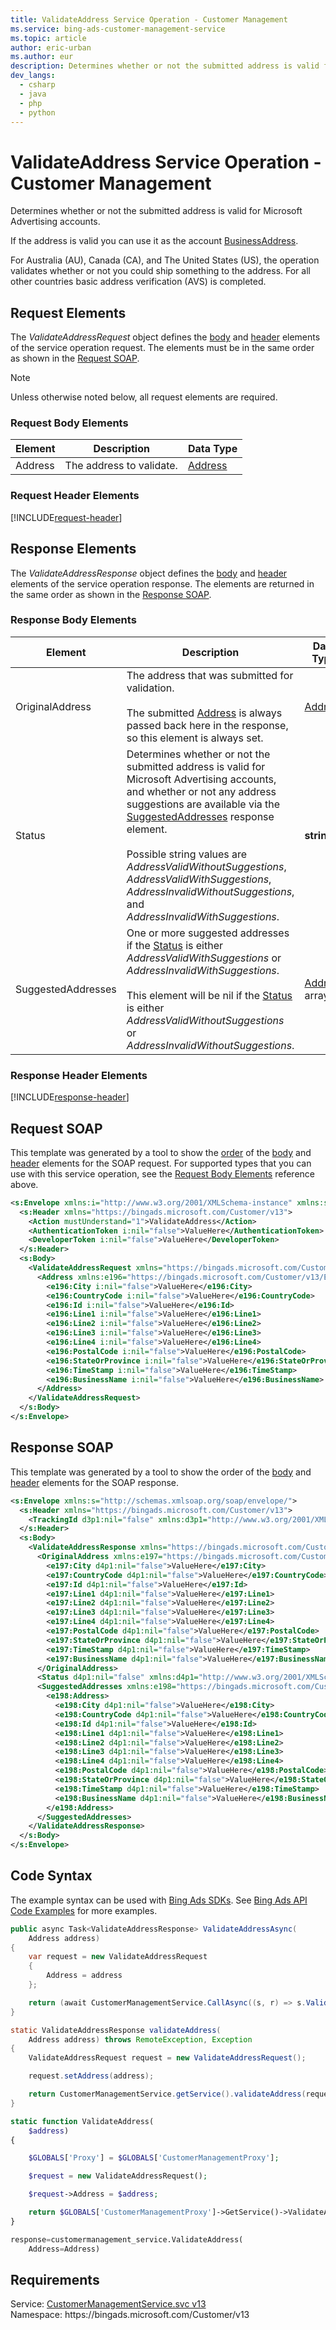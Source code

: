 ```yaml
---
title: ValidateAddress Service Operation - Customer Management
ms.service: bing-ads-customer-management-service
ms.topic: article
author: eric-urban
ms.author: eur
description: Determines whether or not the submitted address is valid for Microsoft Advertising accounts.
dev_langs: 
  - csharp
  - java
  - php
  - python
---
```

# ValidateAddress Service Operation - Customer Management
Determines whether or not the submitted address is valid for Microsoft Advertising accounts. 

If the address is valid you can use it as the account [BusinessAddress](advertiseraccount.md#businessaddress). 

For Australia (AU), Canada (CA), and The United States (US), the operation validates whether or not you could ship something to the address. For all other countries basic address verification (AVS) is completed. 

## <a name="request"></a>Request Elements
The *ValidateAddressRequest* object defines the [body](#request-body) and [header](#request-header) elements of the service operation request. The elements must be in the same order as shown in the [Request SOAP](#request-soap). 

> [!NOTE]
> Unless otherwise noted below, all request elements are required.

### <a name="request-body"></a>Request Body Elements

|Element|Description|Data Type|
|-----------|---------------|-------------|
|<a name="address"></a>Address|The address to validate.|[Address](address.md)|

### <a name="request-header"></a>Request Header Elements
[!INCLUDE[request-header](./includes/request-header.md)]

## <a name="response"></a>Response Elements
The *ValidateAddressResponse* object defines the [body](#response-body) and [header](#response-header) elements of the service operation response. The elements are returned in the same order as shown in the [Response SOAP](#response-soap).

### <a name="response-body"></a>Response Body Elements

|Element|Description|Data Type|
|-----------|---------------|-------------|
|<a name="originaladdress"></a>OriginalAddress|The address that was submitted for validation.<br/><br/>The submitted [Address](#address) is always passed back here in the response, so this element is always set.|[Address](address.md)|
|<a name="status"></a>Status|Determines whether or not the submitted address is valid for Microsoft Advertising accounts, and whether or not any address suggestions are available via the [SuggestedAddresses](#suggestedaddresses) response element.<br/><br/>Possible string values are *AddressValidWithoutSuggestions*, *AddressValidWithSuggestions*, *AddressInvalidWithoutSuggestions*, and *AddressInvalidWithSuggestions*.|**string**|
|<a name="suggestedaddresses"></a>SuggestedAddresses|One or more suggested addresses if the [Status](#status) is either *AddressValidWithSuggestions* or *AddressInvalidWithSuggestions*.<br/><br/>This element will be nil if the [Status](#status) is either *AddressValidWithoutSuggestions* or *AddressInvalidWithoutSuggestions*.|[Address](address.md) array|

### <a name="response-header"></a>Response Header Elements
[!INCLUDE[response-header](./includes/response-header.md)]

## <a name="request-soap"></a>Request SOAP
This template was generated by a tool to show the [order](../guides/services-protocol.md#element-order) of the [body](#request-body) and [header](#request-header) elements for the SOAP request. For supported types that you can use with this service operation, see the [Request Body Elements](#request-body) reference above.

```xml
<s:Envelope xmlns:i="http://www.w3.org/2001/XMLSchema-instance" xmlns:s="http://schemas.xmlsoap.org/soap/envelope/">
  <s:Header xmlns="https://bingads.microsoft.com/Customer/v13">
    <Action mustUnderstand="1">ValidateAddress</Action>
    <AuthenticationToken i:nil="false">ValueHere</AuthenticationToken>
    <DeveloperToken i:nil="false">ValueHere</DeveloperToken>
  </s:Header>
  <s:Body>
    <ValidateAddressRequest xmlns="https://bingads.microsoft.com/Customer/v13">
      <Address xmlns:e196="https://bingads.microsoft.com/Customer/v13/Entities" i:nil="false">
        <e196:City i:nil="false">ValueHere</e196:City>
        <e196:CountryCode i:nil="false">ValueHere</e196:CountryCode>
        <e196:Id i:nil="false">ValueHere</e196:Id>
        <e196:Line1 i:nil="false">ValueHere</e196:Line1>
        <e196:Line2 i:nil="false">ValueHere</e196:Line2>
        <e196:Line3 i:nil="false">ValueHere</e196:Line3>
        <e196:Line4 i:nil="false">ValueHere</e196:Line4>
        <e196:PostalCode i:nil="false">ValueHere</e196:PostalCode>
        <e196:StateOrProvince i:nil="false">ValueHere</e196:StateOrProvince>
        <e196:TimeStamp i:nil="false">ValueHere</e196:TimeStamp>
        <e196:BusinessName i:nil="false">ValueHere</e196:BusinessName>
      </Address>
    </ValidateAddressRequest>
  </s:Body>
</s:Envelope>
```

## <a name="response-soap"></a>Response SOAP
This template was generated by a tool to show the order of the [body](#response-body) and [header](#response-header) elements for the SOAP response.

```xml
<s:Envelope xmlns:s="http://schemas.xmlsoap.org/soap/envelope/">
  <s:Header xmlns="https://bingads.microsoft.com/Customer/v13">
    <TrackingId d3p1:nil="false" xmlns:d3p1="http://www.w3.org/2001/XMLSchema-instance">ValueHere</TrackingId>
  </s:Header>
  <s:Body>
    <ValidateAddressResponse xmlns="https://bingads.microsoft.com/Customer/v13">
      <OriginalAddress xmlns:e197="https://bingads.microsoft.com/Customer/v13/Entities" d4p1:nil="false" xmlns:d4p1="http://www.w3.org/2001/XMLSchema-instance">
        <e197:City d4p1:nil="false">ValueHere</e197:City>
        <e197:CountryCode d4p1:nil="false">ValueHere</e197:CountryCode>
        <e197:Id d4p1:nil="false">ValueHere</e197:Id>
        <e197:Line1 d4p1:nil="false">ValueHere</e197:Line1>
        <e197:Line2 d4p1:nil="false">ValueHere</e197:Line2>
        <e197:Line3 d4p1:nil="false">ValueHere</e197:Line3>
        <e197:Line4 d4p1:nil="false">ValueHere</e197:Line4>
        <e197:PostalCode d4p1:nil="false">ValueHere</e197:PostalCode>
        <e197:StateOrProvince d4p1:nil="false">ValueHere</e197:StateOrProvince>
        <e197:TimeStamp d4p1:nil="false">ValueHere</e197:TimeStamp>
        <e197:BusinessName d4p1:nil="false">ValueHere</e197:BusinessName>
      </OriginalAddress>
      <Status d4p1:nil="false" xmlns:d4p1="http://www.w3.org/2001/XMLSchema-instance">ValueHere</Status>
      <SuggestedAddresses xmlns:e198="https://bingads.microsoft.com/Customer/v13/Entities" d4p1:nil="false" xmlns:d4p1="http://www.w3.org/2001/XMLSchema-instance">
        <e198:Address>
          <e198:City d4p1:nil="false">ValueHere</e198:City>
          <e198:CountryCode d4p1:nil="false">ValueHere</e198:CountryCode>
          <e198:Id d4p1:nil="false">ValueHere</e198:Id>
          <e198:Line1 d4p1:nil="false">ValueHere</e198:Line1>
          <e198:Line2 d4p1:nil="false">ValueHere</e198:Line2>
          <e198:Line3 d4p1:nil="false">ValueHere</e198:Line3>
          <e198:Line4 d4p1:nil="false">ValueHere</e198:Line4>
          <e198:PostalCode d4p1:nil="false">ValueHere</e198:PostalCode>
          <e198:StateOrProvince d4p1:nil="false">ValueHere</e198:StateOrProvince>
          <e198:TimeStamp d4p1:nil="false">ValueHere</e198:TimeStamp>
          <e198:BusinessName d4p1:nil="false">ValueHere</e198:BusinessName>
        </e198:Address>
      </SuggestedAddresses>
    </ValidateAddressResponse>
  </s:Body>
</s:Envelope>
```

## <a name="example"></a>Code Syntax
The example syntax can be used with [Bing Ads SDKs](../guides/client-libraries.md). See [Bing Ads API Code Examples](../guides/code-examples.md) for more examples.
```csharp
public async Task<ValidateAddressResponse> ValidateAddressAsync(
	Address address)
{
	var request = new ValidateAddressRequest
	{
		Address = address
	};

	return (await CustomerManagementService.CallAsync((s, r) => s.ValidateAddressAsync(r), request));
}
```
```java
static ValidateAddressResponse validateAddress(
	Address address) throws RemoteException, Exception
{
	ValidateAddressRequest request = new ValidateAddressRequest();

	request.setAddress(address);

	return CustomerManagementService.getService().validateAddress(request);
}
```
```php
static function ValidateAddress(
	$address)
{

	$GLOBALS['Proxy'] = $GLOBALS['CustomerManagementProxy'];

	$request = new ValidateAddressRequest();

	$request->Address = $address;

	return $GLOBALS['CustomerManagementProxy']->GetService()->ValidateAddress($request);
}
```
```python
response=customermanagement_service.ValidateAddress(
	Address=Address)
```

## Requirements
Service: [CustomerManagementService.svc v13](https://clientcenter.api.bingads.microsoft.com/Api/CustomerManagement/v13/CustomerManagementService.svc)  
Namespace: https\://bingads.microsoft.com/Customer/v13  

